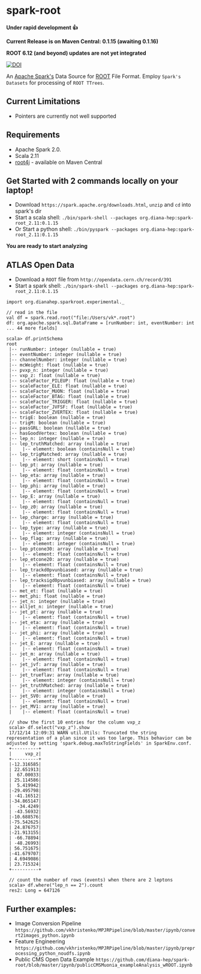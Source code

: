 # spark-root
**Under rapid development :+1:**

**Current Release is on Maven Central: 0.1.15 (awaiting 0.1.16)**

**ROOT 6.12 (and beyond) updates are not yet integrated**

[![DOI](https://zenodo.org/badge/72210073.svg)](https://zenodo.org/badge/latestdoi/72210073)

An [Apache Spark's](http://spark.apache.org/) Data Source for [ROOT](https://root.cern.ch/) File Format. Employ `Spark's Datasets` for processing of `ROOT TTrees`.

## Current Limitations
- Pointers are currently not well supported

## Requirements
- Apache Spark 2.0.
- Scala 2.11
- [root4j](https://github.com/diana-hep/root4j) - available on Maven Central

## Get Started with 2 commands locally on your laptop!
- Download `https://spark.apache.org/downloads.html`, `unzip` and `cd` into spark's dir
- Start a scala shell: `./bin/spark-shell --packages org.diana-hep:spark-root_2.11:0.1.15`
- Or Start a python shell: `./bin/pyspark --packages org.diana-hep:spark-root_2.11:0.1.15`

__You are ready to start analyzing__

## ATLAS Open Data 
- Download a `ROOT` file from `http://opendata.cern.ch/record/391`
- Start a spark shell: `./bin/spark-shell --packages org.diana-hep:spark-root_2.11:0.1.15`
```
import org.dianahep.sparkroot.experimental._

// read in the file
val df = spark.read.root("file:/Users/vk*.root")
df: org.apache.spark.sql.DataFrame = [runNumber: int, eventNumber: int ... 44 more fields]

scala> df.printSchema
root
 |-- runNumber: integer (nullable = true)
 |-- eventNumber: integer (nullable = true)
 |-- channelNumber: integer (nullable = true)
 |-- mcWeight: float (nullable = true)
 |-- pvxp_n: integer (nullable = true)
 |-- vxp_z: float (nullable = true)
 |-- scaleFactor_PILEUP: float (nullable = true)
 |-- scaleFactor_ELE: float (nullable = true)
 |-- scaleFactor_MUON: float (nullable = true)
 |-- scaleFactor_BTAG: float (nullable = true)
 |-- scaleFactor_TRIGGER: float (nullable = true)
 |-- scaleFactor_JVFSF: float (nullable = true)
 |-- scaleFactor_ZVERTEX: float (nullable = true)
 |-- trigE: boolean (nullable = true)
 |-- trigM: boolean (nullable = true)
 |-- passGRL: boolean (nullable = true)
 |-- hasGoodVertex: boolean (nullable = true)
 |-- lep_n: integer (nullable = true)
 |-- lep_truthMatched: array (nullable = true)
 |    |-- element: boolean (containsNull = true)
 |-- lep_trigMatched: array (nullable = true)
 |    |-- element: short (containsNull = true)
 |-- lep_pt: array (nullable = true)
 |    |-- element: float (containsNull = true)
 |-- lep_eta: array (nullable = true)
 |    |-- element: float (containsNull = true)
 |-- lep_phi: array (nullable = true)
 |    |-- element: float (containsNull = true)
 |-- lep_E: array (nullable = true)
 |    |-- element: float (containsNull = true)
 |-- lep_z0: array (nullable = true)
 |    |-- element: float (containsNull = true)
 |-- lep_charge: array (nullable = true)
 |    |-- element: float (containsNull = true)
 |-- lep_type: array (nullable = true)
 |    |-- element: integer (containsNull = true)
 |-- lep_flag: array (nullable = true)
 |    |-- element: integer (containsNull = true)
 |-- lep_ptcone30: array (nullable = true)
 |    |-- element: float (containsNull = true)
 |-- lep_etcone20: array (nullable = true)
 |    |-- element: float (containsNull = true)
 |-- lep_trackd0pvunbiased: array (nullable = true)
 |    |-- element: float (containsNull = true)
 |-- lep_tracksigd0pvunbiased: array (nullable = true)
 |    |-- element: float (containsNull = true)
 |-- met_et: float (nullable = true)
 |-- met_phi: float (nullable = true)
 |-- jet_n: integer (nullable = true)
 |-- alljet_n: integer (nullable = true)
 |-- jet_pt: array (nullable = true)
 |    |-- element: float (containsNull = true)
 |-- jet_eta: array (nullable = true)
 |    |-- element: float (containsNull = true)
 |-- jet_phi: array (nullable = true)
 |    |-- element: float (containsNull = true)
 |-- jet_E: array (nullable = true)
 |    |-- element: float (containsNull = true)
 |-- jet_m: array (nullable = true)
 |    |-- element: float (containsNull = true)
 |-- jet_jvf: array (nullable = true)
 |    |-- element: float (containsNull = true)
 |-- jet_trueflav: array (nullable = true)
 |    |-- element: integer (containsNull = true)
 |-- jet_truthMatched: array (nullable = true)
 |    |-- element: integer (containsNull = true)
 |-- jet_SV0: array (nullable = true)
 |    |-- element: float (containsNull = true)
 |-- jet_MV1: array (nullable = true)
 |    |-- element: float (containsNull = true)

 // show the first 10 entries for the column vxp_z
 scala> df.select("vxp_z").show
 17/12/14 12:09:31 WARN util.Utils: Truncated the string representation of a plan since it was too large. This behavior can be adjusted by setting 'spark.debug.maxToStringFields' in SparkEnv.conf.
 +----------+
 |     vxp_z|
 +----------+
 |-12.316585|
 | 22.651913|
 |  67.00033|
 | 25.114586|
 |  5.419942|
 |-29.495798|
 | -41.16512|
 |-34.865147|
 |  -34.4249|
 | -43.56932|
 |-10.688576|
 |-75.542625|
 | 24.876757|
 |-21.913155|
 | -66.78894|
 | -48.26993|
 | 56.751675|
 |-41.679707|
 | 4.6949086|
 | 23.715324|
 +----------+

 // count the number of rows (events) when there are 2 leptons
 scala> df.where("lep_n == 2").count
 res2: Long = 647126
```

## Further examples:
- Image Conversion Pipeline `https://github.com/vkhristenko/MPJRPipeline/blob/master/ipynb/convert2images_python.ipynb`
- Feature Engineering `https://github.com/vkhristenko/MPJRPipeline/blob/master/ipynb/preprocessing_python_noudfs.ipynb`
- Public CMS Open Data Example `https://github.com/diana-hep/spark-root/blob/master/ipynb/publicCMSMuonia_exampleAnalysis_wROOT.ipynb` 
